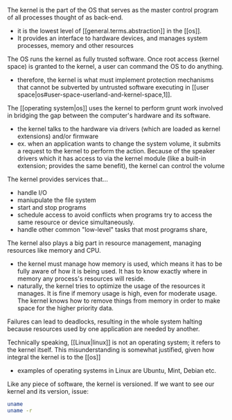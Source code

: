 
The kernel is the part of the OS that serves as the master control program of all processes thought of as back-end.
- it is the lowest level of [[general.terms.abstraction]] in the [[os]].
- It provides an interface to hardware devices, and manages system processes, memory and other resources

The OS runs the kernel as fully trusted software. Once root access (kernel space) is granted to the kernel, a user can command the OS to do anything.
- therefore, the kernel is what must implement protection mechanisms that cannot be subverted by untrusted software executing in [[user space|os#user-space-userland-and-kernel-space,1]].

The [[operating system|os]] uses the kernel to perform grunt work involved in bridging the gap between the computer's hardware and its software.
- the kernel talks to the hardware via drivers (which are loaded as kernel extensions) and/or firmware
- ex. when an application wants to change the system volume, it submits a request to the kernel to perform the action. Because of the speaker drivers which it has access to via the kernel module (like a built-in extension; provides the same benefit), the kernel can control the volume

The kernel provides services that...
- handle I/O
- maniupulate the file system
- start and stop programs
- schedule access to avoid conflicts when programs try to access the same resource or device simultaneously. 
- handle other common "low-level" tasks that most programs share, 

The kernel also plays a big part in resource management, managing resources like memory and CPU.
- the kernel must manage how memory is used, which means it has to be fully aware of how it is being used. It has to know exactly where in memory any process's resources will reside.
- naturally, the kernel tries to optimize the usage of the resources it manages. It is fine if memory usage is high, even for moderate usage. The kernel knows how to remove things from memory in order to make space for the higher priority data.

Failures can lead to deadlocks, resulting in the whole system halting because resources used by one application are needed by another.

Technically speaking, [[Linux|linux]] is not an operating system; it refers to the kernel itself. This misunderstanding is somewhat justified, given how integral the kernel is to the [[os]]
- examples of operating systems in Linux are Ubuntu, Mint, Debian etc.

Like any piece of software, the kernel is versioned. If we want to see our kernel and its version, issue:
```sh
uname
uname -r
```
